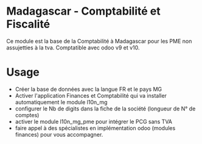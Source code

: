 # Madagascar - Comptabilité et Fiscalité

Ce module est la base de la Comptabilité à Madagascar pour les PME non assujetties à la tva.
Comptatible avec odoo v9 et v10.

# Usage

* Créer la base de données avec la langue FR et le pays MG
* Activer l'application Finances et Comptabilité qui va installer automatiquement le module l10n_mg
* configurer le Nb de digits dans la fiche de la société (longueur de N° de comptes)
* activer le module l10n_mg_pme pour intégrer le PCG sans TVA
* faire appel à des spécialistes en implémentation odoo (modules finances) pour vous accompagner.
